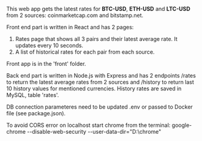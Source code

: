 This web app gets the latest rates for **BTC-USD**, **ETH-USD** and **LTC-USD** from 2 sources: coinmarketcap.com and bitstamp.net.

Front end part is written in React and has 2 pages:
1. Rates page that shows all 3 pairs and their latest average rate. It updates every 10 seconds.
2. A list of historical rates for each pair from each source.

Front app is in the 'front' folder.

Back end part is written in Node.js with Express and has 2 endpoints /rates to return the latest average rates from 2 sources and /history to return last 10 history values for mentioned currencies. History rates are saved in MySQL, table 'rates'.

DB connection parameteres need to be updated .env or passed to Docker file (see package.json).

To avoid CORS error on localhost start chrome from the terminal: google-chrome --disable-web-security --user-data-dir="D:\chrome"


